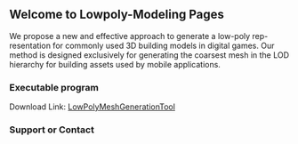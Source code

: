 ## Welcome to Lowpoly-Modeling Pages

We propose a new and effective approach to generate a low-poly rep-resentation for commonly used 3D building models in digital games.
Our method is designed exclusively for generating the coarsest mesh in the LOD
hierarchy for building assets used by mobile applications.

### Executable program

Download Link: [LowPolyMeshGenerationTool](https://github.com/lowpoly-modeling/lowpoly-modeling.github.io/archive/refs/heads/main.zip) 

### Support or Contact

